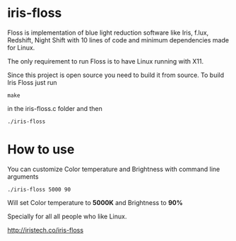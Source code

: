 # iris-floss
Floss is implementation of blue light reduction software like Iris, f.lux, Redshift, Night Shift with 10 lines of code and minimum dependencies made for Linux.

The only requirement to run Floss is to have Linux running with X11.

Since this project is open source you need to build it from source. To build Iris Floss just run

```
make
```

in the iris-floss.c folder and then

```
./iris-floss
```

# How to use

You can customize Color temperature and Brightness with command line arguments

```
./iris-floss 5000 90
```

Will set Color temperature to **5000K** and Brightness to **90%**

Specially for all all people who like Linux.

http://iristech.co/iris-floss
